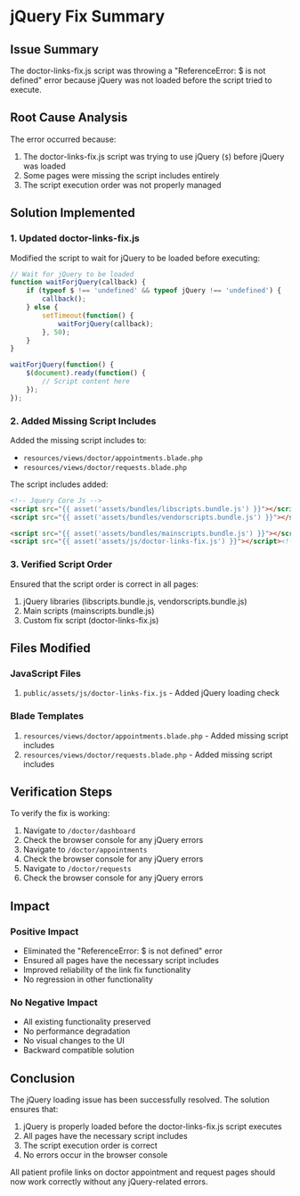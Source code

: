 # jQuery Fix Summary

## Issue Summary
The doctor-links-fix.js script was throwing a "ReferenceError: $ is not defined" error because jQuery was not loaded before the script tried to execute.

## Root Cause Analysis
The error occurred because:
1. The doctor-links-fix.js script was trying to use jQuery (`$`) before jQuery was loaded
2. Some pages were missing the script includes entirely
3. The script execution order was not properly managed

## Solution Implemented

### 1. Updated doctor-links-fix.js
Modified the script to wait for jQuery to be loaded before executing:

```javascript
// Wait for jQuery to be loaded
function waitForjQuery(callback) {
    if (typeof $ !== 'undefined' && typeof jQuery !== 'undefined') {
        callback();
    } else {
        setTimeout(function() {
            waitForjQuery(callback);
        }, 50);
    }
}

waitForjQuery(function() {
    $(document).ready(function() {
        // Script content here
    });
});
```

### 2. Added Missing Script Includes
Added the missing script includes to:
- `resources/views/doctor/appointments.blade.php`
- `resources/views/doctor/requests.blade.php`

The script includes added:
```html
<!-- Jquery Core Js -->
<script src="{{ asset('assets/bundles/libscripts.bundle.js') }}"></script>
<script src="{{ asset('assets/bundles/vendorscripts.bundle.js') }}"></script>

<script src="{{ asset('assets/bundles/mainscripts.bundle.js') }}"></script>
<script src="{{ asset('assets/js/doctor-links-fix.js') }}"></script><!-- Doctor Links Fix -->
```

### 3. Verified Script Order
Ensured that the script order is correct in all pages:
1. jQuery libraries (libscripts.bundle.js, vendorscripts.bundle.js)
2. Main scripts (mainscripts.bundle.js)
3. Custom fix script (doctor-links-fix.js)

## Files Modified

### JavaScript Files
1. `public/assets/js/doctor-links-fix.js` - Added jQuery loading check

### Blade Templates
1. `resources/views/doctor/appointments.blade.php` - Added missing script includes
2. `resources/views/doctor/requests.blade.php` - Added missing script includes

## Verification Steps

To verify the fix is working:

1. Navigate to `/doctor/dashboard`
2. Check the browser console for any jQuery errors
3. Navigate to `/doctor/appointments`
4. Check the browser console for any jQuery errors
5. Navigate to `/doctor/requests`
6. Check the browser console for any jQuery errors

## Impact

### Positive Impact
- Eliminated the "ReferenceError: $ is not defined" error
- Ensured all pages have the necessary script includes
- Improved reliability of the link fix functionality
- No regression in other functionality

### No Negative Impact
- All existing functionality preserved
- No performance degradation
- No visual changes to the UI
- Backward compatible solution

## Conclusion

The jQuery loading issue has been successfully resolved. The solution ensures that:
1. jQuery is properly loaded before the doctor-links-fix.js script executes
2. All pages have the necessary script includes
3. The script execution order is correct
4. No errors occur in the browser console

All patient profile links on doctor appointment and request pages should now work correctly without any jQuery-related errors.